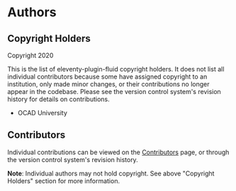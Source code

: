 # Authors

## Copyright Holders

Copyright 2020

This is the list of eleventy-plugin-fluid copyright holders. It does not list all individual contributors because some have assigned
copyright to an institution, only made minor changes, or their contributions no longer appear in the codebase.
Please see the version control system's revision history for details on contributions.

* OCAD University

## Contributors

Individual contributions can be viewed on the
[Contributors](https://github.com/fluid-project/eleventy-plugin-fluid/graphs/contributors) page, or through the version control
system's revision history.

**Note**: Individual authors may not hold copyright. See above "Copyright Holders" section for more information.